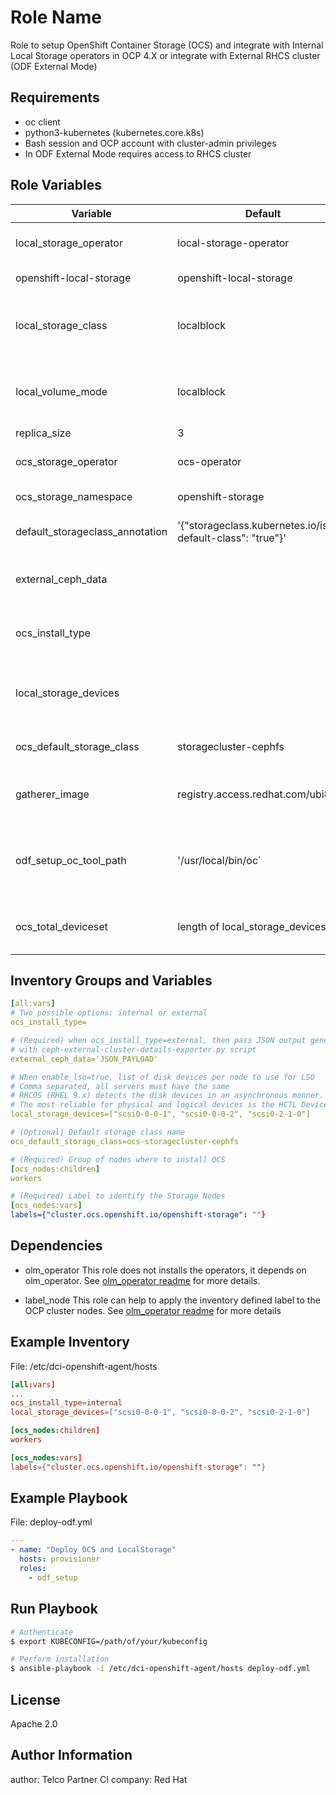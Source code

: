 Role Name
=========

Role to setup OpenShift Container Storage (OCS) and integrate with Internal Local Storage operators in OCP 4.X or integrate with External RHCS cluster (ODF External Mode)

Requirements
------------

- oc client
- python3-kubernetes (kubernetes.core.k8s)
- Bash session and OCP account with cluster-admin privileges
- In ODF External Mode requires access to RHCS cluster


Role Variables
--------------

| Variable                         | Default                       | Type         | Required    | Description                                                              |
| -------------------------------- | ----------------------------- |------------- | ----------- | -------------------------------------------------------------------------|
| local_storage_operator           | local-storage-operator        | String       | No          | LSO operator name                                                        |
| openshift-local-storage          | openshift-local-storage       | String       | No          | LSO namespace                                                            |
| local_storage_class              | localblock                    | String       | No          | Type of LSO Volume Mode, either filesystem or block                      |
| local_volume_mode                | localblock                    | String       | No          | Type of LSO Volume Mode, either filesystem or block                      |
| replica_size                     | 3                             | String       | No          | Replica size                                                             |
| ocs_storage_operator             | ocs-operator                  | String       | No          | OCS operator name                                                        |
| ocs_storage_namespace            | openshift-storage             | String       | No          | OCS namespace                                                            |
| default_storageclass_annotation  | '{"storageclass.kubernetes.io/is-default-class": "true"}'  | String       | No          | Default storageclass annotation             |
| external_ceph_data               |                               | JSON         | No          | A JSON payload generated from RHCS                                       |
| ocs_install_type                 |                               | String       | Yes         | `internal` for LSO, `external` for Ceph/RHCS                             |
| local_storage_devices            |                               | List         | Yes         | For LSO, a list of local devices that will be use as backend             |
| ocs_default_storage_class        | storagecluster-cephfs         | String       | No          | Default storage class name                                               |
| gatherer_image                   | registry.access.redhat.com/ubi8/ubi | String | No          | Image for disk-gatherer deployment                                       |
| odf_setup_oc_tool_path                   | '/usr/local/bin/oc` | String | No          | Path to the OpenShift Command Line Interface binary.
| ocs_total_deviceset              | length of local_storage_devices | Int | No          | (Optional) number of device sets for OCS |


Inventory Groups and Variables
--------------

```YAML
[all:vars]
# Two possible options: internal or external
ocs_install_type=

# (Required) when ocs_install_type=external, then pass JSON output generated from RHCS
# with ceph-external-cluster-details-exporter.py script
external_ceph_data='JSON_PAYLOAD'

# When enable_lso=true, list of disk devices per node to use for LSO
# Comma separated, all servers must have the same
# RHCOS (RHEL 9.x) detects the disk devices in an asynchronous manner.  One can no longer rely on /dev/sd* since they are not guaranteed to persist across reboots.
# The most reliable for physical and logical devices is the HCTL Device ID
local_storage_devices=["scsi0-0-0-1", "scsi0-0-0-2", "scsi0-2-1-0"]

# (Optional) Default storage class name
ocs_default_storage_class=ocs-storagecluster-cephfs

# (Required) Group of nodes where to install OCS
[ocs_nodes:children]
workers

# (Required) Label to identify the Storage Nodes
[ocs_nodes:vars]
labels={"cluster.ocs.openshift.io/openshift-storage": ""}
```

Dependencies
------------
- olm_operator
This role does not installs the operators, it depends on olm_operator.
See [olm_operator readme](https://github.com/redhatci/ansible-collections-redhatci-ocp/blob/master/common-roles/olm_operator/README.md) for more details.

- label_node
This role can help to apply the inventory defined label to the OCP cluster nodes.
See [olm_operator readme](https://github.com/redhatci/ansible-collection-redhatci-ocp/blob/master/common-roles/label_nodes/README.md) for more details

Example Inventory
----------------

File: /etc/dci-openshift-agent/hosts
```toml
[all:vars]
...
ocs_install_type=internal
local_storage_devices=["scsi0-0-0-1", "scsi0-0-0-2", "scsi0-2-1-0"]

[ocs_nodes:children]
workers

[ocs_nodes:vars]
labels={"cluster.ocs.openshift.io/openshift-storage": ""}
```

Example Playbook
----------------

File: deploy-odf.yml
```YAML
---
- name: "Deploy OCS and LocalStorage"
  hosts: provisioner
  roles:
    - odf_setup
```

Run Playbook
----------------


```bash
# Authenticate
$ export KUBECONFIG=/path/of/your/kubeconfig

# Perform installation
$ ansible-playbook -i /etc/dci-openshift-agent/hosts deploy-odf.yml
```

License
-------

Apache 2.0


Author Information
------------------
author: Telco Partner CI
company: Red Hat
